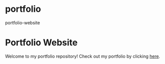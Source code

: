 # portfolio
portfolio-website
# Portfolio Website
Welcome to my portfolio repository! Check out my portfolio by clicking [here](https://amruths-portfolio.netlify.app/).


